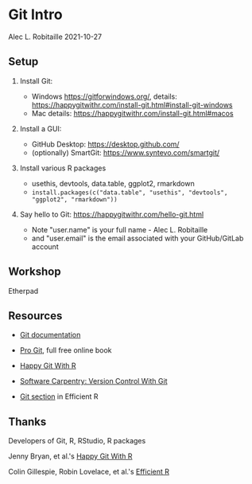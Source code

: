 # Git Intro

Alec L. Robitaille
2021-10-27


## Setup

1. Install Git:
	* Windows https://gitforwindows.org/, details: https://happygitwithr.com/install-git.html#install-git-windows
	* Mac details: https://happygitwithr.com/install-git.html#macos

1. Install a GUI:
	* GitHub Desktop: https://desktop.github.com/
	* (optionally) SmartGit: https://www.syntevo.com/smartgit/

1. Install various R packages
	* usethis, devtools, data.table, ggplot2, rmarkdown
	* `install.packages(c("data.table", "usethis", "devtools", "ggplot2", "rmarkdown"))`

1. Say hello to Git: https://happygitwithr.com/hello-git.html
	* Note "user.name" is your full name - Alec L. Robitaille
	* and "user.email" is the email associated with your GitHub/GitLab account


## Workshop

Etherpad


## Resources

* [Git documentation](https://git-scm.com/doc)

* [Pro Git](https://git-scm.com/book/en/v2), full free online book

* [Happy Git With R](https://happygitwithr.com/)

* [Software Carpentry: Version Control With Git](https://swcarpentry.github.io/git-novice/)

* [Git section](https://csgillespie.github.io/efficientR/collaboration.html#version-control) in Efficient R

## Thanks

Developers of Git, R, RStudio, R packages

Jenny Bryan, et al.'s [Happy Git With R](https://happygitwithr.com/)

Colin Gillespie, Robin Lovelace, et al.'s [Efficient R](https://csgillespie.github.io/efficientR)
